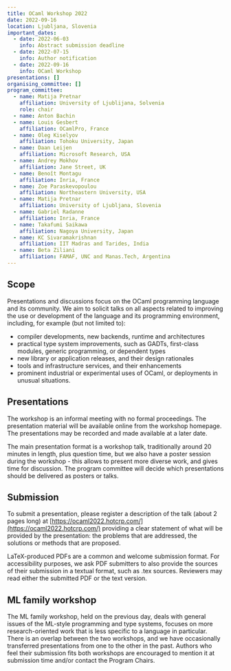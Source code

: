 ```yaml
---
title: OCaml Workshop 2022
date: 2022-09-16
location: Ljubljana, Slovenia
important_dates:
  - date: 2022-06-03
    info: Abstract submission deadline 
  - date: 2022-07-15
    info: Author notification
  - date: 2022-09-16
    info: OCaml Workshop
presentations: []
organising_committee: []
program_committee: 
  - name: Matija Pretnar
    affiliation: University of Ljublijana, Solvenia
    role: chair
  - name: Anton Bachin
  - name: Louis Gesbert
    affiliation: OCamlPro, France
  - name: Oleg Kiselyov 
    affiliation: Tohoku University, Japan
  - name: Daan Leijen 
    affiliation: Microsoft Research, USA
  - name: Andrey Mokhov 
    affiliation: Jane Street, UK
  - name: Benoît Montagu 
    affiliation: Inria, France
  - name: Zoe Paraskevopoulou 
    affiliation: Northeastern University, USA
  - name: Matija Pretnar 
    affiliation: University of Ljubljana, Slovenia
  - name: Gabriel Radanne 
    affiliation: Inria, France
  - name: Takafumi Saikawa 
    affiliation: Nagoya University, Japan
  - name: KC Sivaramakrishnan 
    affiliation: IIT Madras and Tarides, India
  - name: Beta Ziliani 
    affiliation: FAMAF, UNC and Manas.Tech, Argentina
---
```


## Scope

Presentations and discussions focus on the OCaml programming language and its community. We aim to solicit talks on all aspects related to improving the use or development of the language and its programming environment, including, for example (but not limited to):

 - compiler developments, new backends, runtime and architectures
 - practical type system improvements, such as GADTs, first-class modules, generic programming, or dependent types
 - new library or application releases, and their design rationales
 - tools and infrastructure services, and their enhancements
 - prominent industrial or experimental uses of OCaml, or deployments in unusual situations.

## Presentations

The workshop is an informal meeting with no formal proceedings. The presentation material will be available online from the workshop homepage. The presentations may be recorded and made available at a later date.

The main presentation format is a workshop talk, traditionally around 20 minutes in length, plus question time, but we also have a poster session during the workshop - this allows to present more diverse work, and gives time for discussion. The program committee will decide which presentations should be delivered as posters or talks.

## Submission

To submit a presentation, please register a description of the talk (about 2 pages long) at [https://ocaml2022.hotcrp.com/](https://ocaml2022.hotcrp.com/) providing a clear statement of what will be provided by the presentation: the problems that are addressed, the solutions or methods that are proposed.

LaTeX-produced PDFs are a common and welcome submission format. For accessibility purposes, we ask PDF submitters to also provide the sources of their submission in a textual format, such as .tex sources. Reviewers may read either the submitted PDF or the text version.

## ML family workshop

The ML family workshop, held on the previous day, deals with general issues of the ML-style programming and type systems, focuses on more research-oriented work that is less specific to a language in particular. There is an overlap between the two workshops, and we have occasionally transferred presentations from one to the other in the past. Authors who feel their submission fits both workshops are encouraged to mention it at submission time and/or contact the Program Chairs.
